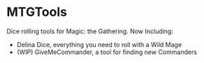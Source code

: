 # MTGTools
Dice rolling tools for Magic: the Gathering. Now Including:
- Delina Dice, everything you need to roll with a Wild Mage
- (WIP) GiveMeCommander, a tool for finding new Commanders
